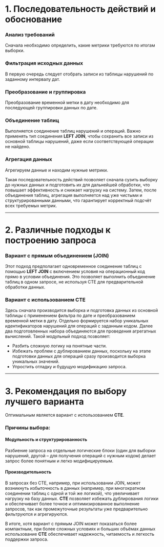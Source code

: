 # 1. Последовательность действий и обоснование

### Анализ требований
Сначала необходимо определить, какие метрики требуются по итогам выборки.

### Фильтрация исходных данных
В первую очередь следует отобрать записи из таблицы нарушений по заданному интервалу дат.

### Преобразование и группировка
Преобразование временной метки в дату необходимо для последующей группировки данных по дате.

### Объединение таблиц
Выполняется соединение таблиц нарушений и операций. Важно применять тип соединения **LEFT JOIN**, чтобы сохранить все записи из основной таблицы нарушений, даже если соответствующей операции не найдено.

### Агрегация данных
Агрегируем данные и находим нужные метрики.

Такая последовательность действий позволяет сначала сузить выборку до нужных данных и подготовить их для дальнейшей обработки, что повышает эффективность и снижает нагрузку на систему. Затем, после объединения таблиц, агрегация выполняется над уже чистыми и структурированными данными, что гарантирует корректный подсчёт всех требуемых метрик.

---

# 2. Различные подходы к построению запроса

### Вариант с прямым объединением (JOIN)
Этот подход предполагает одновременное соединение таблиц с помощью **LEFT JOIN** с включением условия на операционный код прямо в условии объединения. Это позволяет выполнить объединение таблиц в одном запросе, не используя CTE для предварительной обработки данных.

### Вариант с использованием CTE
Здесь сначала производится выборка и подготовка данных из основной таблицы с применением фильтра по дате и преобразованием временной метки в дату. Отдельно формируется набор уникальных идентификаторов нарушений для операций с заданным кодом. Далее два подготовленных набора объединяются для проведения агрегатных вычислений. Такой модульный подход позволяет:

- Разбить сложную логику на понятные части.
- Избежать проблем с дублированием данных, поскольку на этапе подготовки данных для операций сразу производится выборка уникальных значений.
- Упростить отладку и будущую модификацию запроса.

---

# 3. Рекомендация по выбору лучшего варианта

Оптимальным является вариант с использованием **CTE**.

### Причины выбора:

#### Модульность и структурированность
Разбиение запроса на отдельные логические блоки (один для выборки нарушений, другой – для получения операций с нужным кодом) делает запрос более понятным и легко модифицируемым.

#### Производительность
В запросах без CTE, например, при использовании JOIN, может возникнуть избыточность в данных (например, при многократном соединении таблиц с одной и той же логикой), что увеличивает нагрузку на базу данных. **CTE** позволяет избежать дублирования логики и обеспечивает более точное и оптимизированное выполнение запросов, так как промежуточные результаты уже предварительно фильтруются и агрегируются.

В итоге, хотя вариант с прямым JOIN может показаться более компактным, при более сложных условиях и больших объёмах данных использование **CTE** обеспечивает надежность, читаемость и легкость поддержки запроса.
